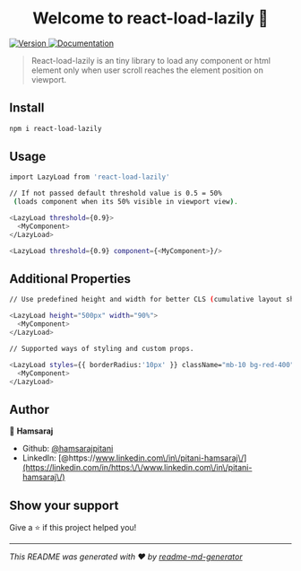 <h1 align="center">Welcome to react-load-lazily 👋</h1>
<p>
  <a href="https://www.npmjs.com/package/react-load-lazily" target="_blank">
    <img alt="Version" src="https://img.shields.io/npm/v/react-load-lazily.svg">
  </a>
  <a href="-" target="_blank">
    <img alt="Documentation" src="https://img.shields.io/badge/documentation-yes-brightgreen.svg" />
  </a>
</p>

> React-load-lazily is an tiny library to load any component or html element only when user scroll reaches the element position on viewport.

## Install

```sh
npm i react-load-lazily
```

## Usage

```sh
import LazyLoad from 'react-load-lazily'
```

```sh
// If not passed default threshold value is 0.5 = 50%
 (loads component when its 50% visible in viewport view).

<LazyLoad threshold={0.9}>
  <MyComponent>
</LazyLoad>
```
```sh
<LazyLoad threshold={0.9} component={<MyComponent>}/>
 ```

## Additional Properties
<!--
```sh
// Run custom logic once component is visible on viewport

<LazyLoad onVisiblie={()=> console.log('visible')}>
  <MyComponent>
</LazyLoad>
``` -->

```sh
// Use predefined height and width for better CLS (cumulative layout shift) score.

<LazyLoad height="500px" width="90%">
  <MyComponent>
</LazyLoad>
```

```sh
// Supported ways of styling and custom props.

<LazyLoad styles={{ borderRadius:'10px' }} className="mb-10 bg-red-400" id="myComponent" custom="custom">
  <MyComponent>
</LazyLoad>
```

## Author

👤 **Hamsaraj**

* Github: [@hamsarajpitani](https://github.com/hamsarajpitani)
* LinkedIn: [@https:\/\/www.linkedin.com\/in\/pitani-hamsaraj\/](https://linkedin.com/in/https:\/\/www.linkedin.com\/in\/pitani-hamsaraj\/)

## Show your support

Give a ⭐️ if this project helped you!

***
_This README was generated with ❤️ by [readme-md-generator](https://github.com/kefranabg/readme-md-generator)_